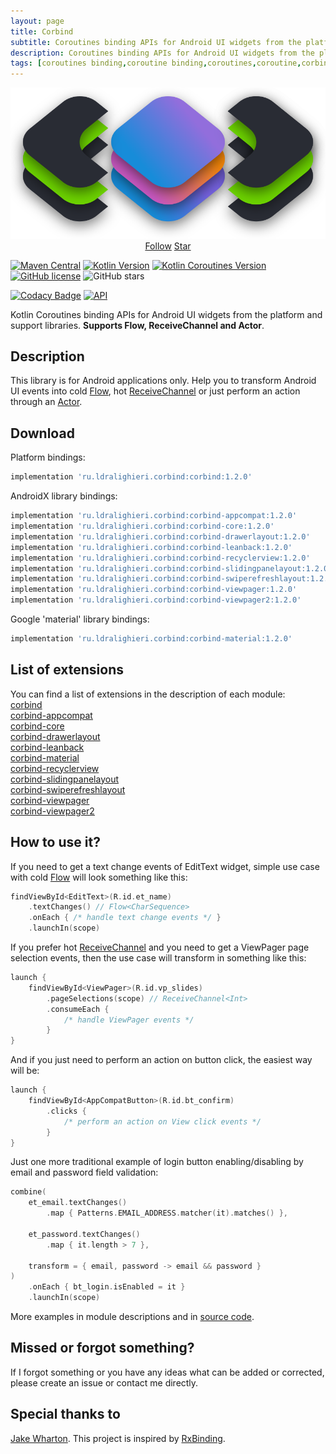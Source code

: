 ```yaml
---
layout: page
title: Corbind
subtitle: Coroutines binding APIs for Android UI widgets from the platform and support libraries.
description: Coroutines binding APIs for Android UI widgets from the platform and support libraries.
tags: [coroutines binding,coroutine binding,coroutines,coroutine,corbind,kotlin,android,receivechannel,flow,data binding]
---
```


<div style="text-align: center">
    <img src="img/corbind.svg" alt="Corbind logo"/>
</div>

<script async defer src="https://buttons.github.io/buttons.js"></script>
<div style="text-align: center">
  <a class="github-button" href="https://github.com/LDRAlighieri" data-size="large" aria-label="Follow @LDRAlighieri on GitHub">Follow</a>
  <a class="github-button" href="https://github.com/LDRAlighieri/Corbind" data-icon="octicon-star" data-size="large" aria-label="Star LDRAlighieri/Corbind on GitHub">Star</a>
</div>

[![Maven Central](https://img.shields.io/maven-central/v/ru.ldralighieri.corbind/corbind.svg)](https://search.maven.org/search?q=g:ru.ldralighieri.corbind)
[![Kotlin Version](https://img.shields.io/badge/Kotlin-v1.3.50-blue.svg)](https://kotlinlang.org)
[![Kotlin Coroutines Version](https://img.shields.io/badge/Coroutines-v1.3.1-blue.svg)](https://kotlinlang.org/docs/reference/coroutines-overview.html)
[![GitHub license](https://img.shields.io/badge/license-Apache%20License%202.0-blue.svg?style=flat)](https://www.apache.org/licenses/LICENSE-2.0)
![GitHub stars](https://img.shields.io/github/stars/LDRAlighieri/Corbind?style=social)

[![Codacy Badge](https://api.codacy.com/project/badge/Grade/a1c9a1b1d1ce4ca7a201ab93492bf6e0)](https://www.codacy.com/app/LDRAlighieri/Corbind?utm_source=github.com&amp;utm_medium=referral&amp;utm_content=LDRAlighieri/Corbind&amp;utm_campaign=Badge_Grade)
[![API](https://img.shields.io/badge/API-14%2B-brightgreen.svg?style=flat)](https://android-arsenal.com/api?level=14)


Kotlin Coroutines binding APIs for Android UI widgets from the platform and support libraries. **Supports Flow, ReceiveChannel and Actor**.


## Description

This library is for Android applications only. Help you to transform Android UI events into cold [Flow][flow], hot [ReceiveChannel][channel] or just perform an action through an [Actor][actor].


## Download

Platform bindings:
```groovy
implementation 'ru.ldralighieri.corbind:corbind:1.2.0'
```

AndroidX library bindings:
```groovy
implementation 'ru.ldralighieri.corbind:corbind-appcompat:1.2.0'
implementation 'ru.ldralighieri.corbind:corbind-core:1.2.0'
implementation 'ru.ldralighieri.corbind:corbind-drawerlayout:1.2.0'
implementation 'ru.ldralighieri.corbind:corbind-leanback:1.2.0'
implementation 'ru.ldralighieri.corbind:corbind-recyclerview:1.2.0'
implementation 'ru.ldralighieri.corbind:corbind-slidingpanelayout:1.2.0'
implementation 'ru.ldralighieri.corbind:corbind-swiperefreshlayout:1.2.0'
implementation 'ru.ldralighieri.corbind:corbind-viewpager:1.2.0'
implementation 'ru.ldralighieri.corbind:corbind-viewpager2:1.2.0'
```

Google 'material' library bindings:
```groovy
implementation 'ru.ldralighieri.corbind:corbind-material:1.2.0'
```


## List of extensions
You can find a list of extensions in the description of each module:<br>
[corbind]<br>
[corbind-appcompat]<br>
[corbind-core]<br>
[corbind-drawerlayout]<br>
[corbind-leanback]<br>
[corbind-material]<br>
[corbind-recyclerview]<br>
[corbind-slidingpanelayout]<br>
[corbind-swiperefreshlayout]<br>
[corbind-viewpager]<br>
[corbind-viewpager2]


## How to use it?

If you need to get a text change events of EditText widget, simple use case with cold [Flow][flow] will look something like this:
```kotlin
findViewById<EditText>(R.id.et_name)
    .textChanges() // Flow<CharSequence>
    .onEach { /* handle text change events */ }
    .launchIn(scope)
```

If you prefer hot [ReceiveChannel][channel] and you need to get a ViewPager page selection events, then the use case will transform in something like this:
```kotlin
launch {
    findViewById<ViewPager>(R.id.vp_slides)
        .pageSelections(scope) // ReceiveChannel<Int>
        .consumeEach {
            /* handle ViewPager events */
        }
}
```

And if you just need to perform an action on button click, the easiest way will be:
```kotlin
launch {
    findViewById<AppCompatButton>(R.id.bt_confirm)
        .clicks {
            /* perform an action on View click events */
        }
}
```

Just one more traditional example of login button enabling/disabling by email and password field validation:
```kotlin
combine(
    et_email.textChanges()
        .map { Patterns.EMAIL_ADDRESS.matcher(it).matches() },

    et_password.textChanges()
        .map { it.length > 7 },

    transform = { email, password -> email && password }
)
    .onEach { bt_login.isEnabled = it }
    .launchIn(scope)
```

More examples in module descriptions and in [source code][source].


## Missed or forgot something?

If I forgot something or you have any ideas what can be added or corrected, please create an issue or contact me directly.


## Special thanks to

[Jake Wharton][jw]. This project is inspired by [RxBinding][rx].


[jw]: https://github.com/JakeWharton
[rx]: https://github.com/JakeWharton/RxBinding
[flow]: https://kotlin.github.io/kotlinx.coroutines/kotlinx-coroutines-core/kotlinx.coroutines.flow/-flow/index.html
[channel]: https://kotlin.github.io/kotlinx.coroutines/kotlinx-coroutines-core/kotlinx.coroutines.channels/-receive-channel/index.html
[actor]: https://kotlin.github.io/kotlinx.coroutines/kotlinx-coroutines-core/kotlinx.coroutines.channels/actor.html

[source]: https://github.com/LDRAlighieri/Corbind

[corbind]: https://ldralighieri.github.io/Corbind/modules/corbind/
[corbind-appcompat]: https://ldralighieri.github.io/Corbind/modules/corbind-appcompat
[corbind-core]: https://ldralighieri.github.io/Corbind/modules/corbind-core
[corbind-drawerlayout]: https://ldralighieri.github.io/Corbind/modules/corbind-drawerlayout
[corbind-leanback]: https://ldralighieri.github.io/Corbind/modules/corbind-leanback
[corbind-material]: https://ldralighieri.github.io/Corbind/modules/corbind-material
[corbind-recyclerview]: https://ldralighieri.github.io/Corbind/modules/corbind-recyclerview
[corbind-slidingpanelayout]: https://ldralighieri.github.io/Corbind/modules/corbind-slidingpanelayout
[corbind-swiperefreshlayout]: https://ldralighieri.github.io/Corbind/modules/corbind-swiperefreshlayout
[corbind-viewpager]: https://ldralighieri.github.io/Corbind/modules/corbind-viewpager
[corbind-viewpager2]: https://ldralighieri.github.io/Corbind/modules/corbind-viewpager2
